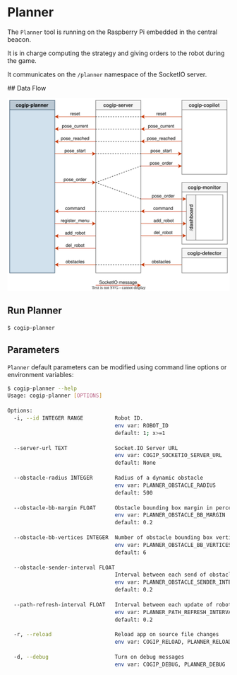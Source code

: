 # Planner

The `Planner` tool is running on the Raspberry Pi embedded in the central beacon.

It is in charge computing the strategy and giving orders to the robot during the game.

It communicates on the `/planner` namespace of the SocketIO server.

## Data Flow

![Planner Data Flow](../img/cogip-planner.svg)

## Run Planner

```bash
$ cogip-planner
```

## Parameters

`Planner` default parameters can be modified using command line options or environment variables:

```bash
$ cogip-planner --help
Usage: cogip-planner [OPTIONS]

Options:
  -i, --id INTEGER RANGE          Robot ID.
                                  env var: ROBOT_ID
                                  default: 1; x>=1

  --server-url TEXT               Socket.IO Server URL
                                  env var: COGIP_SOCKETIO_SERVER_URL
                                  default: None

  --obstacle-radius INTEGER       Radius of a dynamic obstacle
                                  env var: PLANNER_OBSTACLE_RADIUS
                                  default: 500

  --obstacle-bb-margin FLOAT      Obstacle bounding box margin in percent of the radius
                                  env var: PLANNER_OBSTACLE_BB_MARGIN
                                  default: 0.2

  --obstacle-bb-vertices INTEGER  Number of obstacle bounding box vertices
                                  env var: PLANNER_OBSTACLE_BB_VERTICES
                                  default: 6

  --obstacle-sender-interval FLOAT
                                  Interval between each send of obstacles to dashboards (in seconds)
                                  env var: PLANNER_OBSTACLE_SENDER_INTERVAL
                                  default: 0.2

  --path-refresh-interval FLOAT   Interval between each update of robot paths (in seconds)
                                  env var: PLANNER_PATH_REFRESH_INTERVAL
                                  default: 0.2

  -r, --reload                    Reload app on source file changes
                                  env var: COGIP_RELOAD, PLANNER_RELOAD

  -d, --debug                     Turn on debug messages
                                  env var: COGIP_DEBUG, PLANNER_DEBUG
```
